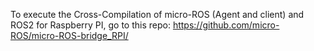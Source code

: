 To execute the Cross-Compilation of micro-ROS (Agent and client) and ROS2 for Raspberry PI, go to this repo:
https://github.com/micro-ROS/micro-ROS-bridge_RPI/
